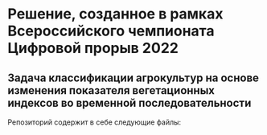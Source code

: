 # Решение, созданное в рамках Всероссийского чемпионата Цифровой прорыв 2022
## Задача классификации агрокультур на основе изменения показателя вегетационных индексов во временной последовательности
Репозиторий содержит в себе следующие файлы:
